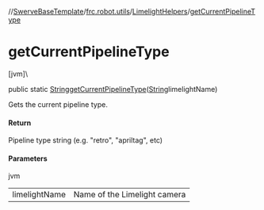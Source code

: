 //[SwerveBaseTemplate](../../../index.md)/[frc.robot.utils](../index.md)/[LimelightHelpers](index.md)/[getCurrentPipelineType](get-current-pipeline-type.md)

# getCurrentPipelineType

[jvm]\

public static [String](https://docs.oracle.com/javase/8/docs/api/java/lang/String.html)[getCurrentPipelineType](get-current-pipeline-type.md)([String](https://docs.oracle.com/javase/8/docs/api/java/lang/String.html)limelightName)

Gets the current pipeline type.

#### Return

Pipeline type string (e.g. &quot;retro&quot;, &quot;apriltag&quot;, etc)

#### Parameters

jvm

| | |
|---|---|
| limelightName | Name of the Limelight camera |
